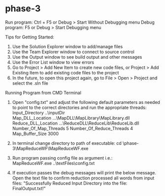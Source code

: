 # phase-3

Run program: Ctrl + F5 or Debug > Start Without Debugging menu
Debug program: F5 or Debug > Start Debugging menu

Tips for Getting Started: 
  1. Use the Solution Explorer window to add/manage files
  2. Use the Team Explorer window to connect to source control
  3. Use the Output window to see build output and other messages
  4. Use the Error List window to view errors
  5. Go to Project > Add New Item to create new code files, or Project > Add Existing Item to add existing code files to the project
  6. In the future, to open this project again, go to File > Open > Project and select the .sln file


Running Program from CMD Terminal
  1. Open "config.txt" and adjust the following default parameters as needed to point to the correct directories and run the appropriate threads:
        Input_Directory ..\inputDir\
        Map_DLL_Location .\..\MapDLL\MapLibrary\MapLibrary.dll
        Reduce_DLL_Location .\..\ReduceDLL\ReduceLib\ReduceLib.dll
        Number_Of_Map_Threads 5
        Number_Of_Reduce_Threads 4
        Map_Buffer_Size 3000
        
        
  3. In terminal change directory to path of executable:
        cd \phase-3\MapReduceWF\MapReduceWF.exe
        
  4. Run program passing config file as argument i.e.:   
        MapReduceWF.exe ..\textFiles\config.txt
        
  5. If execution passes the debug messages will print the below message. Open the text file to confirm reduction processed all words from input files:
        "Successfully Reduced Input Directory into the file: FinalOutput.txt!"

